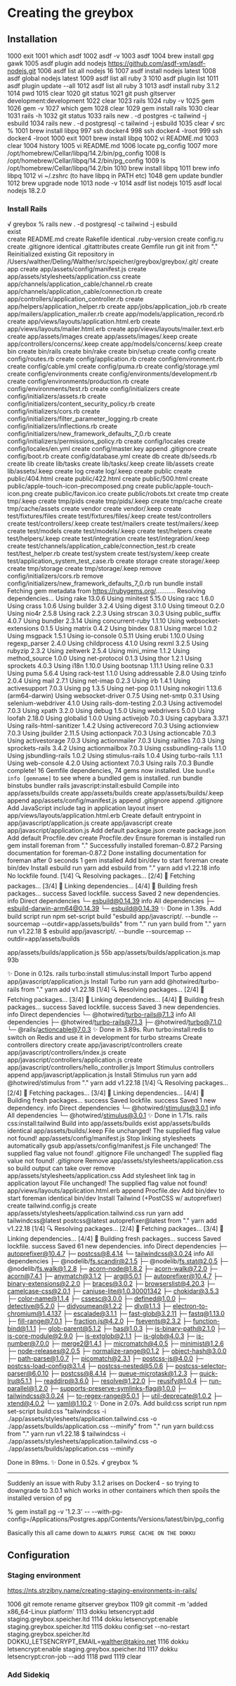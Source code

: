 # Creating the greybox

## Installation

 1000  exit
 1001  which asdf
 1002  asdf -v
 1003  asdf
 1004  brew install gpg gawk
 1005  asdf plugin add nodejs https://github.com/asdf-vm/asdf-nodejs.git
 1006  asdf list all nodejs 16
 1007  asdf install nodejs latest
 1008  asdf global nodejs latest
 1009  asdf list all ruby 3
 1010  asdf plugin list
 1011  asdf plugin update --all
 1012  asdf list all ruby 3
 1013  asdf install ruby 3.1.2
 1014  pwd
 1015  clear
 1020  git status
 1021  git push gitserver development:development
 1022  clear
 1023  rails
 1024  ruby -v
 1025  gem
 1026  gem -v
 1027  which gem
 1028  clear
 1029  gem install rails
 1030  clear
 1031  rails -h
 1032  git status
 1033  rails new . -d postgres -c tailwind -j esbuild
 1034  rails new . -d postgresql -c tailwind -j esbuild
 1035  clear
√ src % 
1001  brew install libpq
 997  ssh docker4
  998  ssh docker4 -lroot
  999  ssh docker4 -lroot
 1000  exit
 1001  brew install libpq
 1002  vi README.md
 1003  clear
 1004  history
 1005  vi README.md
 1006  locate pg_config
 1007  more /opt/homebrew/Cellar/libpq/14.2/bin/pg_config
 1008  ls /opt/homebrew/Cellar/libpq/14.2/bin/pg_config
 1009  ls /opt/homebrew/Cellar/libpq/14.2/bin
 1010  brew install libpq
 1011  brew info libpq
 1012  vi ~/.zshrc (to have libpq in PATH etc)
1048  gem update bundler
1012  brew upgrade node
 1013  node -v
 1014  asdf list nodejs
 1015  asdf local nodejs 18.2.0


### Install Rails 

√ greybox % rails new . -d postgresql -c tailwind -j esbuild                                       
       exist  
      create  README.md
      create  Rakefile
   identical  .ruby-version
      create  config.ru
      create  .gitignore
   identical  .gitattributes
      create  Gemfile
         run  git init from "."
Reinitialized existing Git repository in /Users/walther/Deling/Walther/src/speicher/greybox/greybox/.git/
      create  app
      create  app/assets/config/manifest.js
      create  app/assets/stylesheets/application.css
      create  app/channels/application_cable/channel.rb
      create  app/channels/application_cable/connection.rb
      create  app/controllers/application_controller.rb
      create  app/helpers/application_helper.rb
      create  app/jobs/application_job.rb
      create  app/mailers/application_mailer.rb
      create  app/models/application_record.rb
      create  app/views/layouts/application.html.erb
      create  app/views/layouts/mailer.html.erb
      create  app/views/layouts/mailer.text.erb
      create  app/assets/images
      create  app/assets/images/.keep
      create  app/controllers/concerns/.keep
      create  app/models/concerns/.keep
      create  bin
      create  bin/rails
      create  bin/rake
      create  bin/setup
      create  config
      create  config/routes.rb
      create  config/application.rb
      create  config/environment.rb
      create  config/cable.yml
      create  config/puma.rb
      create  config/storage.yml
      create  config/environments
      create  config/environments/development.rb
      create  config/environments/production.rb
      create  config/environments/test.rb
      create  config/initializers
      create  config/initializers/assets.rb
      create  config/initializers/content_security_policy.rb
      create  config/initializers/cors.rb
      create  config/initializers/filter_parameter_logging.rb
      create  config/initializers/inflections.rb
      create  config/initializers/new_framework_defaults_7_0.rb
      create  config/initializers/permissions_policy.rb
      create  config/locales
      create  config/locales/en.yml
      create  config/master.key
      append  .gitignore
      create  config/boot.rb
      create  config/database.yml
      create  db
      create  db/seeds.rb
      create  lib
      create  lib/tasks
      create  lib/tasks/.keep
      create  lib/assets
      create  lib/assets/.keep
      create  log
      create  log/.keep
      create  public
      create  public/404.html
      create  public/422.html
      create  public/500.html
      create  public/apple-touch-icon-precomposed.png
      create  public/apple-touch-icon.png
      create  public/favicon.ico
      create  public/robots.txt
      create  tmp
      create  tmp/.keep
      create  tmp/pids
      create  tmp/pids/.keep
      create  tmp/cache
      create  tmp/cache/assets
      create  vendor
      create  vendor/.keep
      create  test/fixtures/files
      create  test/fixtures/files/.keep
      create  test/controllers
      create  test/controllers/.keep
      create  test/mailers
      create  test/mailers/.keep
      create  test/models
      create  test/models/.keep
      create  test/helpers
      create  test/helpers/.keep
      create  test/integration
      create  test/integration/.keep
      create  test/channels/application_cable/connection_test.rb
      create  test/test_helper.rb
      create  test/system
      create  test/system/.keep
      create  test/application_system_test_case.rb
      create  storage
      create  storage/.keep
      create  tmp/storage
      create  tmp/storage/.keep
      remove  config/initializers/cors.rb
      remove  config/initializers/new_framework_defaults_7_0.rb
         run  bundle install
Fetching gem metadata from https://rubygems.org/...........
Resolving dependencies...
Using rake 13.0.6
Using minitest 5.15.0
Using racc 1.6.0
Using crass 1.0.6
Using builder 3.2.4
Using digest 3.1.0
Using timeout 0.2.0
Using nio4r 2.5.8
Using rack 2.2.3
Using strscan 3.0.3
Using public_suffix 4.0.7
Using bundler 2.3.14
Using concurrent-ruby 1.1.10
Using websocket-extensions 0.1.5
Using matrix 0.4.2
Using bindex 0.8.1
Using marcel 1.0.2
Using msgpack 1.5.1
Using io-console 0.5.11
Using erubi 1.10.0
Using regexp_parser 2.4.0
Using childprocess 4.1.0
Using rexml 3.2.5
Using rubyzip 2.3.2
Using zeitwerk 2.5.4
Using mini_mime 1.1.2
Using method_source 1.0.0
Using net-protocol 0.1.3
Using thor 1.2.1
Using sprockets 4.0.3
Using i18n 1.10.0
Using bootsnap 1.11.1
Using reline 0.3.1
Using puma 5.6.4
Using rack-test 1.1.0
Using addressable 2.8.0
Using tzinfo 2.0.4
Using mail 2.7.1
Using net-imap 0.2.3
Using irb 1.4.1
Using activesupport 7.0.3
Using pg 1.3.5
Using net-pop 0.1.1
Using nokogiri 1.13.6 (arm64-darwin)
Using websocket-driver 0.7.5
Using net-smtp 0.3.1
Using selenium-webdriver 4.1.0
Using rails-dom-testing 2.0.3
Using activemodel 7.0.3
Using xpath 3.2.0
Using debug 1.5.0
Using webdrivers 5.0.0
Using loofah 2.18.0
Using globalid 1.0.0
Using activejob 7.0.3
Using capybara 3.37.1
Using rails-html-sanitizer 1.4.2
Using activerecord 7.0.3
Using actionview 7.0.3
Using jbuilder 2.11.5
Using actionpack 7.0.3
Using actioncable 7.0.3
Using activestorage 7.0.3
Using actionmailer 7.0.3
Using railties 7.0.3
Using sprockets-rails 3.4.2
Using actionmailbox 7.0.3
Using cssbundling-rails 1.1.0
Using jsbundling-rails 1.0.2
Using stimulus-rails 1.0.4
Using turbo-rails 1.1.1
Using web-console 4.2.0
Using actiontext 7.0.3
Using rails 7.0.3
Bundle complete! 16 Gemfile dependencies, 74 gems now installed.
Use `bundle info [gemname]` to see where a bundled gem is installed.
         run  bundle binstubs bundler
       rails  javascript:install:esbuild
Compile into app/assets/builds
      create  app/assets/builds
      create  app/assets/builds/.keep
      append  app/assets/config/manifest.js
      append  .gitignore
      append  .gitignore
Add JavaScript include tag in application layout
      insert  app/views/layouts/application.html.erb
Create default entrypoint in app/javascript/application.js
      create  app/javascript
      create  app/javascript/application.js
Add default package.json
      create  package.json
Add default Procfile.dev
      create  Procfile.dev
Ensure foreman is installed
         run  gem install foreman from "."
Successfully installed foreman-0.87.2
Parsing documentation for foreman-0.87.2
Done installing documentation for foreman after 0 seconds
1 gem installed
Add bin/dev to start foreman
      create  bin/dev
Install esbuild
         run  yarn add esbuild from "."
yarn add v1.22.18
info No lockfile found.
[1/4] 🔍  Resolving packages...
[2/4] 🚚  Fetching packages...
[3/4] 🔗  Linking dependencies...
[4/4] 🔨  Building fresh packages...
success Saved lockfile.
success Saved 2 new dependencies.
info Direct dependencies
└─ esbuild@0.14.39
info All dependencies
├─ esbuild-darwin-arm64@0.14.39
└─ esbuild@0.14.39
✨  Done in 1.39s.
Add build script
         run  npm set-script build "esbuild app/javascript/*.* --bundle --sourcemap --outdir=app/assets/builds" from "."
         run  yarn build from "."
yarn run v1.22.18
$ esbuild app/javascript/*.* --bundle --sourcemap --outdir=app/assets/builds

  app/assets/builds/application.js      55b 
  app/assets/builds/application.js.map  93b 

✨  Done in 0.12s.
       rails  turbo:install stimulus:install
Import Turbo
      append  app/javascript/application.js
Install Turbo
         run  yarn add @hotwired/turbo-rails from "."
yarn add v1.22.18
[1/4] 🔍  Resolving packages...
[2/4] 🚚  Fetching packages...
[3/4] 🔗  Linking dependencies...
[4/4] 🔨  Building fresh packages...
success Saved lockfile.
success Saved 3 new dependencies.
info Direct dependencies
└─ @hotwired/turbo-rails@7.1.3
info All dependencies
├─ @hotwired/turbo-rails@7.1.3
├─ @hotwired/turbo@7.1.0
└─ @rails/actioncable@7.0.3
✨  Done in 3.89s.
Run turbo:install:redis to switch on Redis and use it in development for turbo streams
Create controllers directory
      create  app/javascript/controllers
      create  app/javascript/controllers/index.js
      create  app/javascript/controllers/application.js
      create  app/javascript/controllers/hello_controller.js
Import Stimulus controllers
      append  app/javascript/application.js
Install Stimulus
         run  yarn add @hotwired/stimulus from "."
yarn add v1.22.18
[1/4] 🔍  Resolving packages...
[2/4] 🚚  Fetching packages...
[3/4] 🔗  Linking dependencies...
[4/4] 🔨  Building fresh packages...
success Saved lockfile.
success Saved 1 new dependency.
info Direct dependencies
└─ @hotwired/stimulus@3.0.1
info All dependencies
└─ @hotwired/stimulus@3.0.1
✨  Done in 1.71s.
       rails  css:install:tailwind
Build into app/assets/builds
       exist  app/assets/builds
   identical  app/assets/builds/.keep
File unchanged! The supplied flag value not found!  app/assets/config/manifest.js
Stop linking stylesheets automatically
        gsub  app/assets/config/manifest.js
File unchanged! The supplied flag value not found!  .gitignore
File unchanged! The supplied flag value not found!  .gitignore
Remove app/assets/stylesheets/application.css so build output can take over
      remove  app/assets/stylesheets/application.css
Add stylesheet link tag in application layout
File unchanged! The supplied flag value not found!  app/views/layouts/application.html.erb
      append  Procfile.dev
Add bin/dev to start foreman
   identical  bin/dev
Install Tailwind (+PostCSS w/ autoprefixer)
      create  tailwind.config.js
      create  app/assets/stylesheets/application.tailwind.css
         run  yarn add tailwindcss@latest postcss@latest autoprefixer@latest from "."
yarn add v1.22.18
[1/4] 🔍  Resolving packages...
[2/4] 🚚  Fetching packages...
[3/4] 🔗  Linking dependencies...
[4/4] 🔨  Building fresh packages...
success Saved lockfile.
success Saved 61 new dependencies.
info Direct dependencies
├─ autoprefixer@10.4.7
├─ postcss@8.4.14
└─ tailwindcss@3.0.24
info All dependencies
├─ @nodelib/fs.scandir@2.1.5
├─ @nodelib/fs.stat@2.0.5
├─ @nodelib/fs.walk@1.2.8
├─ acorn-node@1.8.2
├─ acorn-walk@7.2.0
├─ acorn@7.4.1
├─ anymatch@3.1.2
├─ arg@5.0.1
├─ autoprefixer@10.4.7
├─ binary-extensions@2.2.0
├─ braces@3.0.2
├─ browserslist@4.20.3
├─ camelcase-css@2.0.1
├─ caniuse-lite@1.0.30001342
├─ chokidar@3.5.3
├─ color-name@1.1.4
├─ cssesc@3.0.0
├─ defined@1.0.0
├─ detective@5.2.0
├─ didyoumean@1.2.2
├─ dlv@1.1.3
├─ electron-to-chromium@1.4.137
├─ escalade@3.1.1
├─ fast-glob@3.2.11
├─ fastq@1.13.0
├─ fill-range@7.0.1
├─ fraction.js@4.2.0
├─ fsevents@2.3.2
├─ function-bind@1.1.1
├─ glob-parent@5.1.2
├─ has@1.0.3
├─ is-binary-path@2.1.0
├─ is-core-module@2.9.0
├─ is-extglob@2.1.1
├─ is-glob@4.0.3
├─ is-number@7.0.0
├─ merge2@1.4.1
├─ micromatch@4.0.5
├─ minimist@1.2.6
├─ node-releases@2.0.5
├─ normalize-range@0.1.2
├─ object-hash@3.0.0
├─ path-parse@1.0.7
├─ picomatch@2.3.1
├─ postcss-js@4.0.0
├─ postcss-load-config@3.1.4
├─ postcss-nested@5.0.6
├─ postcss-selector-parser@6.0.10
├─ postcss@8.4.14
├─ queue-microtask@1.2.3
├─ quick-lru@5.1.1
├─ readdirp@3.6.0
├─ resolve@1.22.0
├─ reusify@1.0.4
├─ run-parallel@1.2.0
├─ supports-preserve-symlinks-flag@1.0.0
├─ tailwindcss@3.0.24
├─ to-regex-range@5.0.1
├─ util-deprecate@1.0.2
├─ xtend@4.0.2
└─ yaml@1.10.2
✨  Done in 2.07s.
Add build:css script
         run  npm set-script build:css "tailwindcss -i ./app/assets/stylesheets/application.tailwind.css -o ./app/assets/builds/application.css --minify" from "."
         run  yarn build:css from "."
yarn run v1.22.18
$ tailwindcss -i ./app/assets/stylesheets/application.tailwind.css -o ./app/assets/builds/application.css --minify

Done in 89ms.
✨  Done in 0.52s.
√ greybox % 

- - - 

Suddenly an issue with Ruby 3.1.2 arises on Docker4 - so trying to downgrade to 3.0.1 which works in other containers
which then spoils the installed version of pg

% gem install pg -v '1.2.3' -- --with-pg-config=/Applications/Postgres.app/Contents/Versions/latest/bin/pg_config

Basically this all came down to `ALWAYS PURGE CACHE ON THE DOKKU`


## Configuration

### Staging environment

https://nts.strzibny.name/creating-staging-environments-in-rails/ 

 1006  git remote rename gitserver greybox
1109  git commit -m 'added x86_64-Linux platform'
 1113  dokku letsencrypt:add staging.greybox.speicher.ltd
 1114  dokku letsencrypt:enable staging.greybox.speicher.ltd
 1115  dokku config:set --no-restart staging.greybox.speicher.ltd DOKKU_LETSENCRYPT_EMAIL=walther@takiro.net
 1116  dokku letsencrypt:enable staging.greybox.speicher.ltd
 1117  dokku letsencrypt:cron-job --add
 1118  pwd
 1119  clear
 
 ### Add Sidekiq

 